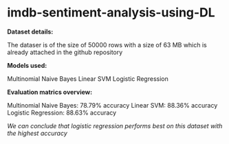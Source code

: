 # imdb-sentiment-analysis-using-DL
**Dataset details:**

The dataser is of the size of 50000 rows with a size of 63 MB which is already attached in the github repository

**Models used:** 

Multinomial Naive Bayes
Linear SVM
Logistic Regression

**Evaluation matrics overview:**

Multinomial Naive Bayes: 78.79% accuracy
Linear SVM: 88.36% accuracy
Logistic Regression: 88.63% accuracy

_We can conclude that logistic regression performs best on this dataset with the highest accuracy_
